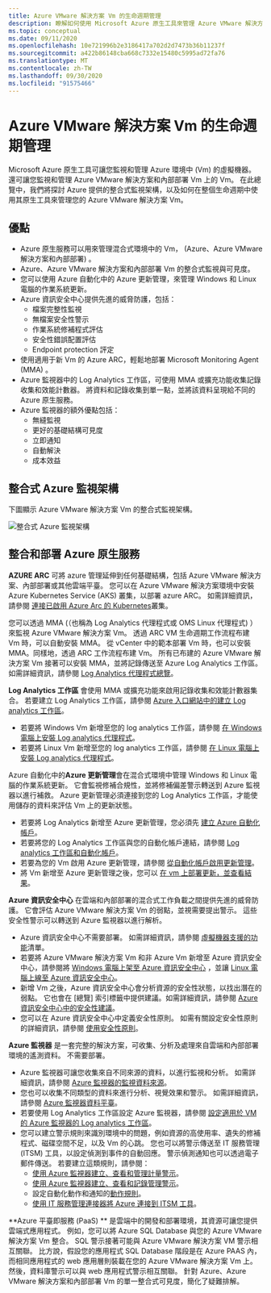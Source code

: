 ```yaml
---
title: Azure VMware 解決方案 Vm 的生命週期管理
description: 瞭解如何使用 Microsoft Azure 原生工具來管理 Azure VMware 解決方案 Vm 生命週期的所有層面。
ms.topic: conceptual
ms.date: 09/11/2020
ms.openlocfilehash: 10e721996b2e3186417a702d2d7473b36b11237f
ms.sourcegitcommit: a422b86148cba668c7332e15480c5995ad72fa76
ms.translationtype: MT
ms.contentlocale: zh-TW
ms.lasthandoff: 09/30/2020
ms.locfileid: "91575466"
---
```

# <a name="lifecycle-management-of-azure-vmware-solution-vms"></a>Azure VMware 解決方案 Vm 的生命週期管理

Microsoft Azure 原生工具可讓您監視和管理 Azure 環境中 (Vm) 的虛擬機器。 還可讓您監視和管理 Azure VMware 解決方案和內部部署 Vm 上的 Vm。 在此總覽中，我們將探討 Azure 提供的整合式監視架構，以及如何在整個生命週期中使用其原生工具來管理您的 Azure VMware 解決方案 Vm。

## <a name="benefits"></a>優點

- Azure 原生服務可以用來管理混合式環境中的 Vm， (Azure、Azure VMware 解決方案和內部部署) 。
- Azure、Azure VMware 解決方案和內部部署 Vm 的整合式監視與可見度。
- 您可以使用 Azure 自動化中的 Azure 更新管理，來管理 Windows 和 Linux 電腦的作業系統更新。 
- Azure 資訊安全中心提供先進的威脅防護，包括：
    - 檔案完整性監視
    - 無檔案安全性警示
    - 作業系統修補程式評估
    - 安全性錯誤配置評估
    - Endpoint protection 評定 
- 使用適用于新 Vm 的 Azure ARC，輕鬆地部署 Microsoft Monitoring Agent (MMA) 。 
- Azure 監視器中的 Log Analytics 工作區，可使用 MMA 或擴充功能收集記錄收集和效能計數器。 將資料和記錄收集到單一點，並將該資料呈現給不同的 Azure 原生服務。 
- Azure 監視器的額外優點包括： 
    - 無縫監視 
    - 更好的基礎結構可見度 
    - 立即通知 
    - 自動解決 
    - 成本效益 

## <a name="integrated-azure-monitoring-architecture"></a>整合式 Azure 監視架構

下圖顯示 Azure VMware 解決方案 Vm 的整合式監視架構。

![整合式 Azure 監視架構](media/lifecycle-management-azure-vmware-solutions-virtual-machines/integrated-azure-monitoring-architecture.png)

## <a name="integrating-and-deploying-azure-native-services"></a>整合和部署 Azure 原生服務

**AZURE ARC** 可將 azure 管理延伸到任何基礎結構，包括 Azure VMware 解決方案、內部部署或其他雲端平臺。 您可以在 Azure VMware 解決方案環境中安裝 Azure Kubernetes Service (AKS) 叢集，以部署 azure ARC。 如需詳細資訊，請參閱 [連接已啟用 Azure Arc 的 Kubernetes](../azure-arc/kubernetes/connect-cluster.md)叢集。

您可以透過 MMA (（也稱為 Log Analytics 代理程式或 OMS Linux 代理程式) ）來監視 Azure VMware 解決方案 Vm。 透過 ARC VM 生命週期工作流程布建 Vm 時，可以自動安裝 MMA。 從 vCenter 中的範本部署 Vm 時，也可以安裝 MMA。同樣地，透過 ARC 工作流程布建 Vm。 所有已布建的 Azure VMware 解決方案 Vm 接著可以安裝 MMA，並將記錄傳送至 Azure Log Analytics 工作區。 如需詳細資訊，請參閱 [Log Analytics 代理程式總覽](../azure-monitor/platform/log-analytics-agent.md)。

**Log Analytics 工作區** 會使用 MMA 或擴充功能來啟用記錄收集和效能計數器集合。 若要建立 Log Analytics 工作區，請參閱 [Azure 入口網站中的建立 Log analytics 工作區](../azure-monitor/learn/quick-create-workspace.md)。
- 若要將 Windows Vm 新增至您的 log analytics 工作區，請參閱 [在 Windows 電腦上安裝 Log analytics 代理程式](../azure-monitor/platform/agent-windows.md)。
- 若要將 Linux Vm 新增至您的 log analytics 工作區，請參閱 [在 Linux 電腦上安裝 Log analytics 代理程式](../azure-monitor/platform/agent-linux.md)。

Azure 自動化中的**Azure 更新管理**會在混合式環境中管理 Windows 和 Linux 電腦的作業系統更新。 它會監視修補合規性，並將修補偏差警示轉送到 Azure 監視器以進行補救。 Azure 更新管理必須連接到您的 Log Analytics 工作區，才能使用儲存的資料來評估 Vm 上的更新狀態。
- 若要將 Log Analytics 新增至 Azure 更新管理，您必須先 [建立 Azure 自動化帳戶](../automation/automation-create-standalone-account.md)。
- 若要將您的 Log Analytics 工作區與您的自動化帳戶連結，請參閱 [Log analytics 工作區和自動化帳戶](../azure-monitor/insights/solutions.md#log-analytics-workspace-and-automation-account)。
- 若要為您的 Vm 啟用 Azure 更新管理，請參閱 [從自動化帳戶啟用更新管理](../automation/update-management/update-mgmt-enable-automation-account.md)。
- 將 Vm 新增至 Azure 更新管理之後，您可以 [在 vm 上部署更新，並查看結果](../automation/update-management/update-mgmt-deploy-updates.md)。 

**Azure 資訊安全中心** 在雲端和內部部署的混合式工作負載之間提供先進的威脅防護。 它會評估 Azure VMware 解決方案 Vm 的弱點，並視需要提出警示。 這些安全性警示可以轉送到 Azure 監視器以進行解析。
- Azure 資訊安全中心不需要部署。 如需詳細資訊，請參閱 [虛擬機器支援的功能](../security-center/security-center-services.md)清單。
- 若要將 Azure VMware 解決方案 Vm 和非 Azure Vm 新增至 Azure 資訊安全中心，請參閱將 [Windows 電腦上架至 Azure 資訊安全中心](../security-center/quick-onboard-windows-computer.md) ，並讓 [Linux 電腦上線至 Azure 資訊安全中心](../security-center/quick-onboard-linux-computer.md)。
- 新增 Vm 之後，Azure 資訊安全中心會分析資源的安全性狀態，以找出潛在的弱點。 它也會在 [總覽] 索引標籤中提供建議。如需詳細資訊，請參閱 [Azure 資訊安全中心中的安全性建議](../security-center/security-center-recommendations.md)。
- 您可以在 Azure 資訊安全中心中定義安全性原則。 如需有關設定安全性原則的詳細資訊，請參閱 [使用安全性原則](../security-center/tutorial-security-policy.md)。

**Azure 監視器** 是一套完整的解決方案，可收集、分析及處理來自雲端和內部部署環境的遙測資料。 不需要部署。
- Azure 監視器可讓您收集來自不同來源的資料，以進行監視和分析。 如需詳細資訊，請參閱 [Azure 監視器的監視資料來源](../azure-monitor/platform/data-sources.md)。
- 您也可以收集不同類型的資料來進行分析、視覺效果和警示。 如需詳細資訊，請參閱 [Azure 監視器資料平臺](../azure-monitor/platform/data-platform.md)。
- 若要使用 Log Analytics 工作區設定 Azure 監視器，請參閱 [設定適用於 VM 的 Azure 監視器的 Log analytics 工作區](../azure-monitor/insights/vminsights-configure-workspace.md)。
- 您可以建立警示規則來識別環境中的問題，例如資源的高使用率、遺失的修補程式、磁碟空間不足，以及 Vm 的心跳。 您也可以將警示傳送至 IT 服務管理 (ITSM) 工具，以設定偵測到事件的自動回應。 警示偵測通知也可以透過電子郵件傳送。 若要建立這類規則，請參閱：
    - [使用 Azure 監視器建立、查看和管理計量警示](../azure-monitor/platform/alerts-metric.md)。
    - [使用 Azure 監視器建立、查看和記錄管理警示](../azure-monitor/platform/alerts-log.md)。
    - 設定自動化動作和通知的[動作規則](../azure-monitor/platform/alerts-action-rules.md)。
    - [使用 IT 服務管理連接器將 Azure 連接到 ITSM 工具](../azure-monitor/platform/itsmc-overview.md)。

**Azure 平臺即服務 (PaaS) ** 是雲端中的開發和部署環境，其資源可讓您提供雲端式應用程式。 例如，您可以將 Azure SQL Database 與您的 Azure VMware 解決方案 Vm 整合。 SQL 警示接著可能與 Azure VMware 解決方案 VM 警示相互關聯。 比方說，假設您的應用程式 SQL Database 階段是在 Azure PAAS 內，而相同應用程式的 web 應用層則裝載在您的 Azure VMware 解決方案 Vm 上。 然後，資料庫警示可以與 web 應用程式警示相互關聯。 針對 Azure、Azure VMware 解決方案和內部部署 Vm 的單一整合式可見度，簡化了疑難排解。
